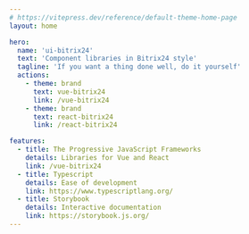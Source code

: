 ```yaml
---
# https://vitepress.dev/reference/default-theme-home-page
layout: home

hero:
  name: 'ui-bitrix24'
  text: 'Component libraries in Bitrix24 style'
  tagline: 'If you want a thing done well, do it yourself'
  actions:
    - theme: brand
      text: vue-bitrix24
      link: /vue-bitrix24
    - theme: brand
      text: react-bitrix24
      link: /react-bitrix24

features:
  - title: The Progressive JavaScript Frameworks
    details: Libraries for Vue and React
    link: /vue-bitrix24
  - title: Typescript
    details: Ease of development
    link: https://www.typescriptlang.org/
  - title: Storybook
    details: Interactive documentation
    link: https://storybook.js.org/
---
```

